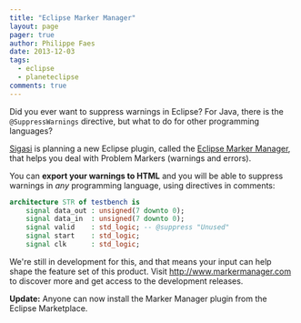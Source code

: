 ```yaml
---
title: "Eclipse Marker Manager"
layout: page 
pager: true
author: Philippe Faes
date: 2013-12-03
tags: 
  - eclipse
  - planeteclipse
comments: true
---
```

Did you ever want to suppress warnings in Eclipse? For Java, there is the `@SuppressWarnings` directive, but what to do for other programming languages?

[Sigasi](http://www.sigasi.com) is planning a new Eclipse plugin, called the [Eclipse Marker Manager](http://www.markermanager.com), that helps you deal with Problem Markers (warnings and errors). 

You can **export your warnings to HTML** and you will be able to suppress warnings in _any_ programming language, using directives in comments:

```vhdl
architecture STR of testbench is
	signal data_out : unsigned(7 downto 0);
	signal data_in  : unsigned(7 downto 0);
	signal valid    : std_logic; -- @suppress "Unused"
	signal start    : std_logic;
	signal clk      : std_logic;
```

We're still in development for this, and that means your input can help shape the feature set of this product. Visit <http://www.markermanager.com> to discover more and get access to the development releases.


**Update:** Anyone can now install the Marker Manager plugin from the Eclipse Marketplace.
